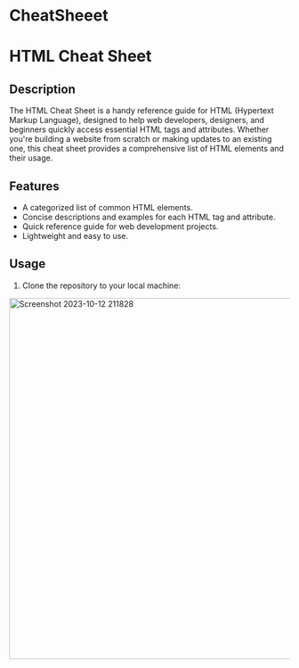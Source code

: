 # CheatSheeet
# HTML Cheat Sheet

## Description

The HTML Cheat Sheet is a handy reference guide for HTML (Hypertext Markup Language), designed to help web developers, designers, and beginners quickly access essential HTML tags and attributes. Whether you're building a website from scratch or making updates to an existing one, this cheat sheet provides a comprehensive list of HTML elements and their usage.

## Features

- A categorized list of common HTML elements.
- Concise descriptions and examples for each HTML tag and attribute.
- Quick reference guide for web development projects.
- Lightweight and easy to use.

## Usage

1. Clone the repository to your local machine:
   
<img width="648" alt="Screenshot 2023-10-12 211828" src="https://github.com/Ishirastogi/CheatSheeet/assets/137077186/34ae9e16-cff6-46d6-976d-0c40b3db698b">
